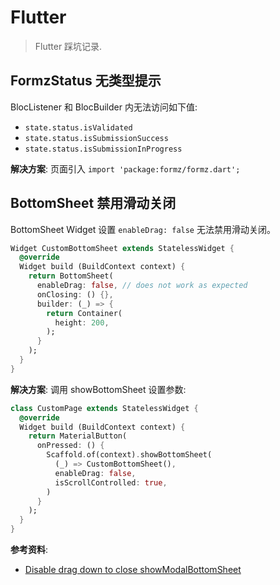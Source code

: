 # Flutter

> Flutter 踩坑记录.

## FormzStatus 无类型提示

BlocListener 和 BlocBuilder 内无法访问如下值:

-   `state.status.isValidated`
-   `state.status.isSubmissionSuccess`
-   `state.status.isSubmissionInProgress`

**解决方案**: 页面引入 `import 'package:formz/formz.dart';`

## BottomSheet 禁用滑动关闭

BottomSheet Widget 设置 `enableDrag: false` 无法禁用滑动关闭。

```dart
Widget CustomBottomSheet extends StatelessWidget {
  @override
  Widget build (BuildContext context) {
    return BottomSheet(
      enableDrag: false, // does not work as expected
      onClosing: () {},
      builder: (_) => {
        return Container(
          height: 200,
        );
      }
    );
  }
}
```

**解决方案**: 调用 showBottomSheet 设置参数:

```dart
class CustomPage extends StatelessWidget {
  @override
  Widget build (BuildContext context) {
    return MaterialButton(
      onPressed: () {
        Scaffold.of(context).showBottomSheet(
          (_) => CustomBottomSheet(),
          enableDrag: false,
          isScrollControlled: true,
        )
      }
    );
  }
}
```

**参考资料**:

-   [Disable drag down to close showModalBottomSheet](https://stackoverflow.com/questions/54743566/disable-drag-down-to-close-showmodalbottomsheet)
